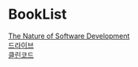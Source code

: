 # BookList

[The Nature of Software Development](./The%20Nature%20of%20Software%20Development.md)<br>
[드라이브](./Drive.md)<br>
[클린코드](./CleanCode.md)<br>

